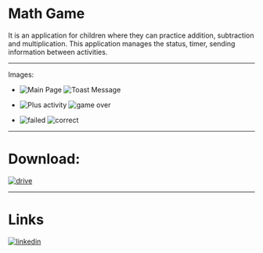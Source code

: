 # Math Game

It is an application for children where they can practice addition, subtraction and multiplication. 
This application manages the status, timer, sending information between activities. 

---
Images:
- ![Main Page](https://github.com/SrbastianM/Math-Game/assets/61092885/20f7871f-9e46-4455-8935-66c6f7c9c2ea)
  ![Toast Message](https://github.com/SrbastianM/Math-Game/assets/61092885/0d1be9ea-5e27-4f4f-b8a6-ff7ee4017cb2)
  
- ![Plus activity](https://github.com/SrbastianM/Math-Game/assets/61092885/49900cf1-cf40-4579-a75e-f7d7583ab9e6)
  ![game over](https://github.com/SrbastianM/Math-Game/assets/61092885/791c2596-b9d9-4979-9885-f886c91e480d)
  
- ![failed](https://github.com/SrbastianM/Math-Game/assets/61092885/f1dbb213-fd78-437a-a68a-2c8981a44017)
  ![correct](https://github.com/SrbastianM/Math-Game/assets/61092885/be69bc42-1190-4fa8-90d6-4004c4b8547a)

---
# Download:

[![drive](https://img.shields.io/badge/drive-0A66C2?style=for-the-badge&logo=drive&logoColor=white)](https://drive.google.com/file/d/1UTb8KG2nTeRWBHFK7gfUd1jY63I_0Uqr/view?usp=sharing)

---
# Links
[![linkedin](https://img.shields.io/badge/linkedin-0A66C2?style=for-the-badge&logo=linkedin&logoColor=white)](https://www.linkedin.com/in/srbastianm/)
